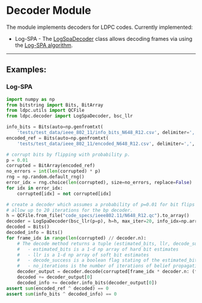 # Decoder Module
The module implements decoders for LDPC codes. Currently implemented:
   - Log-SPA - The [LogSpaDecoder](log_spa_decoder.py) class allows decoding frames via using the 
[Log-SPA algorithm](https://yairmz.github.io/LDPC/ldpc_overview/log_spa.html).

------
## Examples:

### Log-SPA

```python
import numpy as np
from bitstring import Bits, BitArray
from ldpc.utils import QCFile
from ldpc.decoder import LogSpaDecoder, bsc_llr

info_bits = Bits(auto=np.genfromtxt(
    'tests/test_data/ieee_802_11/info_bits_N648_R12.csv', delimiter=',', dtype=np.int_))
encoded_ref = Bits(auto=np.genfromtxt(
    'tests/test_data/ieee_802_11/encoded_N648_R12.csv', delimiter=',', dtype=np.int_))

# corrupt bits by flipping with probability p.
p = 0.01
corrupted = BitArray(encoded_ref)
no_errors = int(len(corrupted) * p)
rng = np.random.default_rng()
error_idx = rng.choice(len(corrupted), size=no_errors, replace=False)
for idx in error_idx:
    corrupted[idx] = not corrupted[idx]

# create a decoder which assumes a probability of p=0.01 for bit flips by a BSC channel.
# allow up to 20 iterations for the bp decoder.
h = QCFile.from_file("code_specs/ieee802.11/N648_R12.qc").to_array()
decoder = LogSpaDecoder(bsc_llr(p=p), h=h, max_iter=20, info_idx=np.array([True] * 324 + [False] * 324))
decoded = Bits()
decoded_info = Bits()
for frame_idx in range(len(corrupted) // decoder.n):
    # The decode method returns a tuple (estimated_bits, llr, decode_success, no_iterations) where:
    #   - estimated_bits is a 1-d np array of hard bit estimates
    #   - llr is a 1-d np array of soft bit estimates   
    #   - decode_success is a boolean flag stating of the estimated_bits form a valid  code word
    #   - no_iterations is the number of iterations of belief propagation before exiting the loop
    decoder_output = decoder.decode(corrupted[frame_idx * decoder.n: (frame_idx + 1) * decoder.n])
    decoded += decoder_output[0]
    decoded_info += decoder.info_bits(decoder_output[0])
assert sum(encoded_ref ^ decoded) == 0
assert sum(info_bits ^ decoded_info) == 0
```